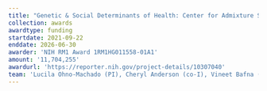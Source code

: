```yaml
---
title: "Genetic & Social Determinants of Health: Center for Admixture Science and Technology"
collection: awards
awardtype: funding
startdate: 2021-09-22
enddate: 2026-06-30
awarder: 'NIH RM1 Award 1RM1HG011558-01A1'
amount: '11,704,255'
awardurl: 'https://reporter.nih.gov/project-details/10307040'
team: 'Lucila Ohno-Machado (PI), Cheryl Anderson (co-I), Vineet Bafna (co-I), Cinnamon Bloss (co-I), Kelly Frazer (co-I), Melissa Gymrek (co-I), Jihoon Kim (co-I), Tsung-Ting Kuo (co-I), Lisa Madlensky (co-I), <b>Niema Moshiri</b> (co-I)'
---
```

